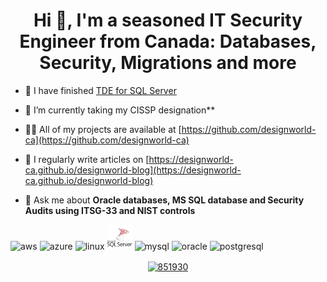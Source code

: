 <h1 align="center">Hi 👋, I'm a seasoned IT Security Engineer from Canada: Databases, Security, Migrations and more</h1>

- 🔭 I have finished [TDE for SQL Server](https://github.com/designworld-ca/SQLServer)

- 🌱 I’m currently taking my CISSP designation**

- 👨‍💻 All of my projects are available at [https://github.com/designworld-ca](https://github.com/designworld-ca)

- 📝 I regularly write articles on [https://designworld-ca.github.io/designworld-blog](https://designworld-ca.github.io/designworld-blog)

- 💬 Ask me about **Oracle databases, MS SQL database and Security Audits using ITSG-33 and NIST controls**



<p align="left"><img src="https://www.vectorlogo.zone/logos/amazon_aws/amazon_aws-icon.svg" alt="aws" width="40" height="40"/> <img src="https://www.vectorlogo.zone/logos/microsoft_azure/microsoft_azure-icon.svg" alt="azure" width="40" height="40"/> <img 
src="https://www.vectorlogo.zone/logos/linux/linux-icon.svg" alt="linux" width="40" height="40"/> <img 
src="https://github.com/designworld-ca/designworld-ca/blob/master/microsoft-sql-server-logo-svgrepo-com.svg" alt="MS SQL Server" width="40" height="40"/> <img 
src="https://www.vectorlogo.zone/logos/mysql/mysql-icon.svg" alt="mysql" width="40" height="40"/> <img 
src="https://www.vectorlogo.zone/logos/oracle/oracle-icon.svg" alt="oracle" width="40" height="40"/> <img 
src="https://www.vectorlogo.zone/logos/postgresql/postgresql-icon.svg" alt="postgresql" width="40" height="40"/></p>

<p align="center">
<a href="https://stackoverflow.com/users/851930" target="blank"><img align="center" src="https://cdn.jsdelivr.net/npm/simple-icons@3.0.1/icons/stackoverflow.svg" alt="851930" height="30" width="30" /></a>
</p>
